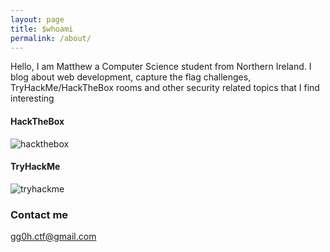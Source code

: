 ```yaml
---
layout: page
title: $whoami
permalink: /about/
---
```


Hello, I am Matthew a Computer Science student from Northern Ireland. I blog about web development, capture the flag challenges, TryHackMe/HackTheBox rooms and other security related topics that I find interesting

#### HackTheBox

![hackthebox](https://tryhackme-badges.s3.amazonaws.com/0x02B375.png)

#### TryHackMe 

![tryhackme](https://www.hackthebox.eu/badge/image/531933)

### Contact me

[gg0h.ctf@gmail.com](mailto:gg0h.ctf@gmail.com)


